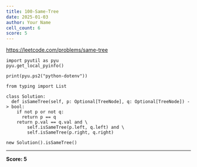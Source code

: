 ```yaml
---
title: 100-Same-Tree
date: 2025-01-03
author: Your Name
cell_count: 6
score: 5
---
```


https://leetcode.com/problems/same-tree


```
import pyutil as pyu
pyu.get_local_pyinfo()
```


```
print(pyu.ps2("python-dotenv"))
```


```
from typing import List
```


```
class Solution:
  def isSameTree(self, p: Optional[TreeNode], q: Optional[TreeNode]) -> bool:
    if not p or not q:
      return p == q
    return p.val == q.val and \
        self.isSameTree(p.left, q.left) and \
        self.isSameTree(p.right, q.right)
```


```
new Solution().isSameTree()
```


---
**Score: 5**